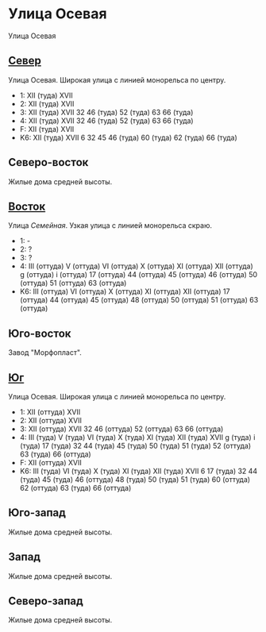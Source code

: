# Улица Осевая

Улица Осевая

## [Север](./500080.md)

Улица Осевая.
Широкая улица с линией монорельса по центру.

* 1:    XII (туда)  XVII
* 2:    XII (туда)  XVII
* 3:    XII (туда)  XVII    32  46 (туда) 52 (туда) 63  66 (туда)
* 4:    XII (туда)  XVII    32  46 (туда) 52 (туда) 63  66 (туда)
* F:    XII (туда)  XVII
* K6:   XII (туда)  XVII
        6   32  45  46 (туда)   60 (туда)   62 (туда)   66 (туда)

## Северо-восток

Жилые дома средней высоты.

## [Восток](./510085.md)

Улица *Семейная*.
Узкая улица с линией монорельса скраю.

* 1:    -
* 2:    ?
* 3:    ?
* 4:    III (оттуда)    V (оттуда)      VI (оттуда)     X (оттуда)      XI (оттуда)
        XII (оттуда)    g (оттуда)  i (оттуда)
        17 (оттуда) 44 (оттуда) 45 (оттуда) 46 (оттуда) 50 (оттуда)
        51 (оттуда) 63 (оттуда)
* K6:   III (оттуда)    VI (оттуда) X (оттуда)  XI (оттуда) XII (оттуда)
        17 (оттуда) 44 (оттуда) 45 (оттуда) 48 (оттуда) 50 (оттуда) 51 (оттуда) 63 (оттуда)

## Юго-восток

Завод "Морфопласт".

## [Юг](./500090.md)

Улица Осевая.
Широкая улица с линией монорельса по центру.

* 1:    XII (оттуда)    XVII
* 2:    XII (оттуда)    XVII
* 3:    XII (оттуда)    XVII
        32  46 (оттуда) 52 (оттуда) 63  66 (оттуда)
* 4:    III (туда)  V (туда)    VI (туда)   X (туда)    XI (туда)
        XII (туда)  XVII    g (туда)    i (туда)
        17 (туда)   32  44 (туда)   45 (туда)   50 (туда)
        51 (туда)   52 (оттуда) 63 (туда)   66 (оттуда)
* F:    XII (оттуда)    XVII
* K6:   III (туда)  VI (туда)   X (туда)    XI (туда)   XII (туда)  XVII
        6   17 (туда)   32  44 (туда)   45 (туда)
        46 (оттуда) 48 (туда)   50 (туда)   51 (туда)   60 (оттуда)
        62 (оттуда) 63 (туда)   66 (оттуда)

## Юго-запад

Жилые дома средней высоты.

## Запад

Жилые дома средней высоты.

## Северо-запад

Жилые дома средней высоты.
